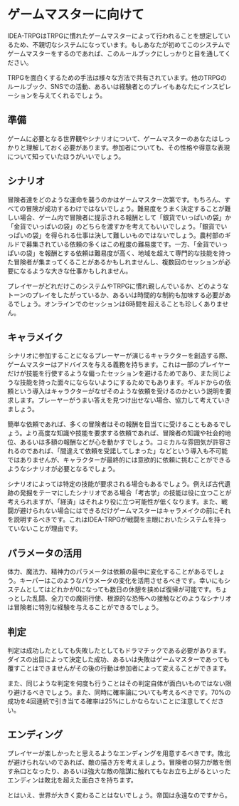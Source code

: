   
  
# ゲームマスターに向けて  
  
IDEA-TRPGはTRPGに慣れたゲームマスターによって行われることを想定しているため、不親切なシステムになっています。もしあなたが初めてこのシステムでゲームマスターをするのであれば、このルールブックにしっかりと目を通してください。  
  
TRPGを面白くするための手法は様々な方法で共有されています。他のTRPGのルールブック、SNSでの活動、あるいは経験者とのプレイもあなたにインスピレーションを与えてくれるでしょう。  
  
## 準備  
  
ゲームに必要となる世界観やシナリオについて、ゲームマスターのあなたはしっかりと理解しておく必要があります。参加者についても、その性格や得意な表現について知っていたほうがいいでしょう。  
  
## シナリオ  
  
冒険者達をどのような運命を襲うのかはゲームマスター次第です。もちろん、すべての冒険が成功するわけではないでしょう。難易度をうまく決定することが難しい場合、ゲーム内で冒険者に提示される報酬として「銀貨でいっぱいの袋」か「金貨でいっぱいの袋」のどちらを渡すかを考えてもいいでしょう。「銀貨でいっぱいの袋」を得られる仕事は決して難しいものではないでしょう。農村部のギルドで募集されている依頼の多くはこの程度の難易度です。一方、「金貨でいっぱいの袋」を報酬とする依頼は難易度が高く、地域を超えて専門的な技能を持った冒険者が集まってくることがあるかもしれませんし、複数回のセッションが必要になるような大きな仕事かもしれません。  
  
プレイヤーがどれだけこのシステムやTRPGに慣れ親しんでいるか、どのようなトーンのプレイをしたがっているか、あるいは時間的な制約も加味する必要があるでしょう。オンラインでのセッションは6時間を超えることも珍しくありません。  
  
## キャラメイク  
  
シナリオに参加することになるプレーヤーが演じるキャラクターを創造する際、ゲームマスターはアドバイスを与える義務を持ちます。これは一部のプレイヤーだけが技能を行使するような偏ったセッションを避けるためであり、また同じような技能を持った面々にならないようにするためでもあります。ギルドからの依頼という導入はキャラクターがなぜそのような依頼を受けるのかという説明を要求します。プレーヤーがうまい答えを見つけ出せない場合、協力して考えていきましょう。  
  
簡単な依頼であれば、多くの冒険者はその報酬を目当てに受けることもあるでしょう。より高度な知識や技能を要求する依頼であれば、冒険者の知識や社会的地位、あるいは多額の報酬などが心を動かすでしょう。コミカルな雰囲気が許容されるのであれば、「間違えて依頼を受諾してしまった」などという導入も不可能ではありませんが、キャラクターが最終的には意欲的に依頼に挑むことができるようなシナリオが必要となるでしょう。  
  
シナリオによっては特定の技能が要求される場合もあるでしょう。例えば古代遺跡の発掘をテーマにしたシナリオである場合「考古学」の技能は役に立つことが考えられますが、「経済」はそれより役に立つ可能性が低くなります。また、戦闘が避けられない場合にはできるだけゲームマスターはキャラメイクの前にそれを説明するべきです。これはIDEA-TRPGが戦闘を主眼においたシステムを持っていないことが理由です。  
  
## パラメータの活用  
  
体力、魔法力、精神力のパラメータは依頼の最中に変化することがあるでしょう。キーパーはこのようなパラメータの変化を活用させるべきです。幸いにもシステムとしてはどれかが0になっても数日の休憩を挟めば復帰が可能です。ちょっとした乱闘、全力での魔術行使、根源的な恐怖への接触などのようなシナリオは冒険者に特別な経験を与えることができるでしょう。  
  
## 判定  
  
判定は成功したとしても失敗したとしてもドラマチックである必要があります。ダイスの出目によって決定した成功、あるいは失敗はゲームマスターであっても覆すことはできませんがその後の行動は参加者によって変えることができます。  
  
また、同じような判定を何度も行うことはその判定自体が面白いものではない限り避けるべきでしょう。また、同時に確率論についても考えるべきです。70\%の成功を4回連続で引き当てる確率は25\%にしかならないことに注意してください。  
  
## エンディング  
  
プレイヤーが楽しかったと思えるようなエンディングを用意するべきです。敗北が避けられないのであれば、敵の描き方を考えましょう。冒険者の努力が敵を倒す糸口となったり、あるいは強大な敵の陰謀に触れてもなお立ち上がるといったエンディンは敗北を超えた面白さを持ちます。  
  
とはいえ、世界が大きく変わることはないでしょう。帝国は永遠なのですから。  
  
